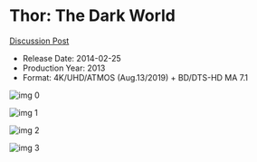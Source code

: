 # Thor: The Dark World

[Discussion Post](https://www.avsforum.com/threads/bass-eq-for-filtered-movies.2995212/post-56811784)

* Release Date: 2014-02-25
* Production Year: 2013
* Format: 4K/UHD/ATMOS (Aug.13/2019) + BD/DTS-HD MA 7.1

![img 0](https://i.imgur.com/mlHVxjC.jpg)

![img 1](https://i.imgur.com/72YrYoG.png)

![img 2](https://i.imgur.com/8PQOQcD.jpg)

![img 3](https://i.imgur.com/sUcFowU.jpg)


